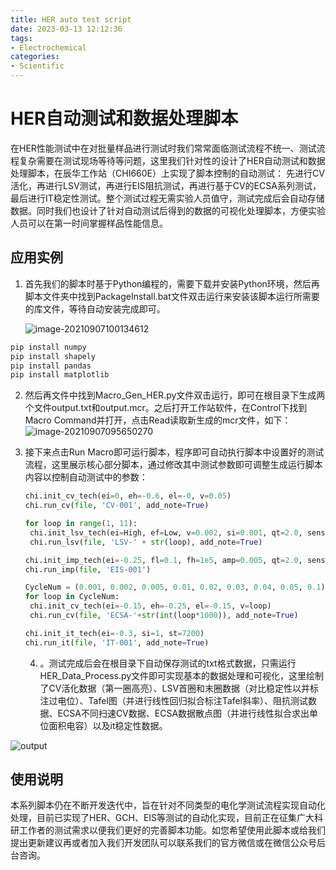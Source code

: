 ```yaml
---
title: HER auto test script
date: 2023-03-13 12:12:36
tags: 
- Electrochemical
categories:
- Scientific
---
```


# HER自动测试和数据处理脚本

在HER性能测试中在对批量样品进行测试时我们常常面临测试流程不统一、测试流程复杂需要在测试现场等待等问题，这里我们针对性的设计了HER自动测试和数据处理脚本，在辰华工作站（CHI660E）上实现了脚本控制的自动测试： 先进行CV活化，再进行LSV测试，再进行EIS阻抗测试，再进行基于CV的ECSA系列测试，最后进行IT稳定性测试。整个测试过程无需实验人员值守，测试完成后会自动存储数据。同时我们也设计了针对自动测试后得到的数据的可视化处理脚本，方便实验人员可以在第一时间掌握样品性能信息。

## 应用实例

1. 首先我们的脚本时基于Python编程的，需要下载并安装Python环境，然后再脚本文件夹中找到PackageInstall.bat文件双击运行来安装该脚本运行所需要的库文件，等待自动安装完成即可。

   ![image-20210907100134612](C:\Users\iCalculate\AppData\Roaming\Typora\typora-user-images\image-20210907100134612.png)

```cmd
pip install numpy
pip install shapely
pip install pandas
pip install matplotlib
```

2. 然后再文件中找到Macro_Gen_HER.py文件双击运行，即可在根目录下生成两个文件output.txt和output.mcr。之后打开工作站软件，在Control下找到Macro Command并打开，点击Read读取新生成的mcr文件，如下：
   ![image-20210907095650270](C:\Users\iCalculate\AppData\Roaming\Typora\typora-user-images\image-20210907095650270.png)

3. 接下来点击Run Macro即可运行脚本，程序即可自动执行脚本中设置好的测试流程，这里展示核心部分脚本，通过修改其中测试参数即可调整生成运行脚本内容以控制自动测试中的参数：

   ```python
   chi.init_cv_tech(ei=0, eh=-0.6, el=-0, v=0.05)
   chi.run_cv(file, 'CV-001', add_note=True)
   
   for loop in range(1, 11):
   	chi.init_lsv_tech(ei=High, ef=Low, v=0.002, si=0.001, qt=2.0, sens=1e-3)
   	chi.run_lsv(file, 'LSV-' + str(loop), add_note=True)
   
   chi.init_imp_tech(ei=-0.25, fl=0.1, fh=1e5, amp=0.005, qt=2.0, sens=1e-3)
   chi.run_imp(file, 'EIS-001')
   
   CycleNum = (0.001, 0.002, 0.005, 0.01, 0.02, 0.03, 0.04, 0.05, 0.1)
   for loop in CycleNum:
   	chi.init_cv_tech(ei=-0.15, eh=-0.25, el=-0.15, v=loop)
   	chi.run_cv(file, 'ECSA-'+str(int(loop*1000)), add_note=True)
   
   chi.init_it_tech(ei=-0.3, si=1, st=7200)
   chi.run_it(file, 'IT-001', add_note=True)
   ```

   4. 。测试完成后会在根目录下自动保存测试的txt格式数据，只需运行HER_Data_Process.py文件即可实现基本的数据处理和可视化，这里绘制了CV活化数据（第一圈高亮）、LSV首圈和末圈数据（对比稳定性以并标注过电位）、Tafel图（并进行线性回归拟合标注Tafel斜率）、阻抗测试数据、ECSA不同扫速CV数据、ECSA数据散点图（并进行线性拟合求出单位面积电容）以及it稳定性数据。

![output](C:\Users\iCalculate\Desktop\HER-Demo\output.jpg)

## 使用说明

本系列脚本仍在不断开发迭代中，旨在针对不同类型的电化学测试流程实现自动化处理，目前已实现了HER、GCH、EIS等测试的自动化实现，目前正在征集广大科研工作者的测试需求以便我们更好的完善脚本功能。如您希望使用此脚本或给我们提出更新建议再或者加入我们开发团队可以联系我们的官方微信或在微信公众号后台咨询。

